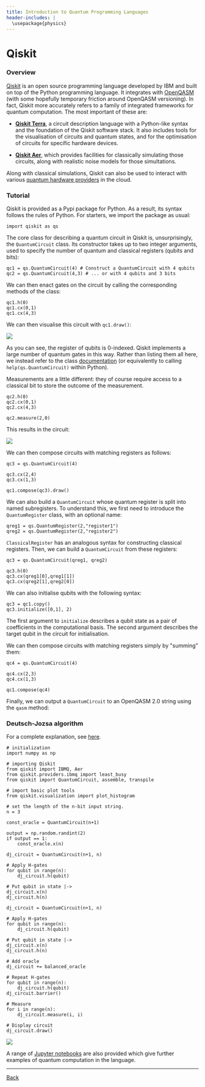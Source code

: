 ```yaml
---
title: Introduction to Quantum Programming Languages
header-includes: |
  \usepackage{physics}
---
```


# Qiskit


### Overview

[Qiskit](https://qiskit.org/documentation/index.html) is an open source programming language
developed by IBM and built on top of the Python programming language. It integrates with [OpenQASM](openqasm.html) (with some hopefully temporary friction around OpenQASM versioning). In fact, Qiskit more accurately refers to a family of integrated frameworks for quantum computation. The most important of these are:

* **[Qiskit Terra](https://qiskit.org/documentation/apidoc/terra.html)**, a circuit description language with a Python-like syntax and the foundation of the Qiskit software stack. It also includes tools for the visualisation of circuits and quantum states, and for the optimisation of circuits for specific hardware devices.

* **[Qiskit Aer](https://qiskit.org/documentation/apidoc/aer.html)**, which provides facilities for classically simulating those circuits, along with realistic noise models for those simultations.

Along with classical simulations, Qiskit can also be used to interact with various [quantum hardware providers](https://qiskit.org/documentation/partners/) in the cloud.

### Tutorial

Qiskit is provided as a Pypi package for Python. As a result, its syntax follows the rules of Python. For starters, we import the package as usual:

    import qiskit as qs

The core class for describing a quantum circuit in Qiskit is, unsurprisingly, the `QuantumCircuit` class. Its constructor takes up to two integer arguments, used to specify the number of quantum and classical registers (qubits and bits):

    qc1 = qs.QuantumCircuit(4) # Construct a QuantumCircuit with 4 qubits
    qc2 = qs.QuantumCircuit(4,3) # ... or with 4 qubits and 3 bits

We can then enact gates on the circuit by calling the corresponding methods of the class:

    qc1.h(0)
    qc1.cx(0,1)
    qc1.cx(4,3)

We can then visualise this circuit with `qc1.draw()`:

![](assets/png/qiskit_qc1.png)

As you can see, the register of qubits is 0-indexed. Qiskit implements a large number of quantum gates in this way. Rather than listing them all here, we instead refer to the class [documentation](https://qiskit.org/documentation/stubs/qiskit.circuit.QuantumCircuit.html) (or equivalently to calling `help(qs.QuantumCircuit)` within Python).

Measurements are a little different: they of course require access to a classical bit to store the outcome of the measurement.

    qc2.h(0)
    qc2.cx(0,1)
    qc2.cx(4,3)

    qc2.measure(2,0)

This results in the circuit:

![](assets/png/qiskit_qc2.png)

We can then compose circuits with matching registers as follows:

    qc3 = qs.QuantumCircuit(4)

    qc3.cx(2,4)
    qc3.cx(1,3)

    qc1.compose(qc3).draw()
    
We can also build a `QuantumCircuit` whose quantum register is split into named subregisters. To understand this, we first need to introduce the `QuantumRegister` class, with an optional name:

    qreg1 = qs.QuantumRegister(2,"register1")
    qreg2 = qs.QuantumRegister(2,"register2")

`ClassicalRegister` has an analogous syntax for constructing classical registers. Then, we can build a `QuantumCircuit` from these registers:

    qc3 = qs.QuantumCircuit(qreg1, qreg2)

    qc3.h(0)
    qc3.cx(qreg1[0],qreg1[1])
    qc3.cx(qreg2[1],qreg2[0])

We can also initialise qubits with the following syntax:

    qc3 = qc1.copy()
    qc3.initialize([0,1], 2)

The first argument to `initialize` describes a qubit state as a pair of coefficients in the computational basis. The second argument describes the target qubit in the circuit for initialisation.

We can then compose circuits with matching registers simply by "summing" them:

    qc4 = qs.QuantumCircuit(4)
    
    qc4.cx(2,3)
    qc4.cx(1,3)
    
    qc1.compose(qc4)

Finally, we can output a `QuantumCircuit` to an OpenQASM 2.0 string using the `qasm` method:


### Deutsch-Jozsa algorithm

For a complete explanation, see [here](https://qiskit.org/textbook/ch-algorithms/deutsch-jozsa.html).

    # initialization
    import numpy as np
    
    # importing Qiskit
    from qiskit import IBMQ, Aer
    from qiskit.providers.ibmq import least_busy
    from qiskit import QuantumCircuit, assemble, transpile
    
    # import basic plot tools
    from qiskit.visualization import plot_histogram

    # set the length of the n-bit input string. 
    n = 3
    
    const_oracle = QuantumCircuit(n+1)
    
    output = np.random.randint(2)
    if output == 1:
        const_oracle.x(n)

    dj_circuit = QuantumCircuit(n+1, n)

    # Apply H-gates
    for qubit in range(n):
        dj_circuit.h(qubit)
    
    # Put qubit in state |->
    dj_circuit.x(n)
    dj_circuit.h(n)

    dj_circuit = QuantumCircuit(n+1, n)

    # Apply H-gates
    for qubit in range(n):
        dj_circuit.h(qubit)
    
    # Put qubit in state |->
    dj_circuit.x(n)
    dj_circuit.h(n)
    
    # Add oracle
    dj_circuit += balanced_oracle

    # Repeat H-gates
    for qubit in range(n):
        dj_circuit.h(qubit)
    dj_circuit.barrier()
    
    # Measure
    for i in range(n):
        dj_circuit.measure(i, i)
    
    # Display circuit
    dj_circuit.draw()


![](assets/png/qiskit_dj.png)

A range of [Jupyter notebooks](https://github.com/Qiskit/qiskit-tutorials) are also provided which give further examples of quantum computation in the language.


---

[Back](index.html)
